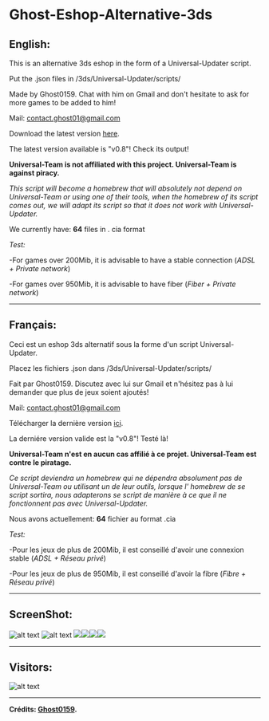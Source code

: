 # Ghost-Eshop-Alternative-3ds
## English:

 This is an alternative 3ds eshop in the form of a Universal-Updater script.

 Put the .json files in /3ds/Universal-Updater/scripts/

 Made by Ghost0159. Chat with him on Gmail and don't hesitate to ask for more games to be added to him!

 Mail: contact.ghost01@gmail.com

 Download the latest version [here](https://github.com/Ghost0159/Ghost-Eshop-Alternative-3ds/releases/tag/v0.7).

 The latest version available is "v0.8"! Check its output!

 **Universal-Team is not affiliated with this project. Universal-Team is against piracy.**
 
 *This script will become a homebrew that will absolutely not depend on Universal-Team or using one of their tools, when the homebrew of its script comes out, we will adapt its script so that it does not work with Universal-Updater.*
 
 We currently have: **64** files in . cia format

*Test:*

 -For games over 200Mib, it is advisable to have a stable connection (*ADSL + Private network*)

 -For games over 950Mib, it is advisable to have fiber (*Fiber + Private network*)

_____________________________________________________________________________________________________________________

## Français:

 Ceci est un eshop 3ds alternatif sous la forme d'un script Universal-Updater.

 Placez les fichiers .json dans /3ds/Universal-Updater/scripts/

 Fait par Ghost0159. Discutez avec lui sur Gmail et n'hésitez pas à lui demander que plus de jeux soient ajoutés!

 Mail: contact.ghost01@gmail.com

 Télécharger la dernière version [ici](https://github.com/Ghost0159/Ghost-Eshop-Alternative-3ds/releases/tag/v0.7).

 La derniére version valide est la "v0.8"! Testé là!

 **Universal-Team n'est en aucun cas affilié à ce projet. Universal-Team est contre le piratage.**
 
 *Ce script deviendra un homebrew qui ne dépendra absolument pas de Universal-Team ou utilisant un de leur outils, lorsque l' homebrew de se script sortira, nous adapterons se script de manière à ce que il ne fonctionnent pas avec Universal-Updater.*
 
 Nous avons actuellement: **64** fichier au format .cia

*Test:*

 -Pour les jeux de plus de 200Mib, il est conseillé d'avoir une connexion stable (*ADSL + Réseau privé*)

 -Pour les jeux de plus de 950Mib, il est conseillé d'avoir la fibre (*Fibre + Réseau privé*)
 
_____________________________________________________________________________________________________________________
 
## ScreenShot:

![alt text](https://github.com/Ghost0159/Ghost-Eshop-Alternative-3ds/blob/master/Ghost%20Eshop%20Alternative/mrg_2020-07-27_18-56-12.941.bmp) 
![alt text](https://github.com/Ghost0159/Ghost-Eshop-Alternative-3ds/blob/master/Ghost%20Eshop%20Alternative/mrg_2020-07-27_18-56-49.651.bmp)
![](https://github.com/Ghost0159/Ghost-Eshop-Alternative-3ds/blob/master/Ghost%20Eshop%20Alternative/mrg_2020-07-27_18-55-01.745.bmp)![](https://github.com/Ghost0159/Ghost-Eshop-Alternative-3ds/blob/master/Ghost%20Eshop%20Alternative/mrg_2020-07-27_18-55-30.547.bmp)![](https://github.com/Ghost0159/Ghost-Eshop-Alternative-3ds/blob/master/Ghost%20Eshop%20Alternative/mrg_2020-07-27_18-56-00.489.bmp)![](https://github.com/Ghost0159/Ghost-Eshop-Alternative-3ds/blob/master/Ghost%20Eshop%20Alternative/mrg_2020-07-27_18-56-06.051.bmp)

_____________________________________________________________________________________________________________________

## Visitors:

![alt text](https://github.com/Ghost0159/Ghost-Eshop-Alternative-3ds/blob/master/Ghost%20Eshop%20Alternative/Capture.PNG) 

_____________________________________________________________________________________________________________________

**Crédits: [Ghost0159](https://github.com/Ghost0159).**
